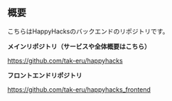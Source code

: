 ## 概要

こちらはHappyHacksのバックエンドのリポジトリです。

**メインリポジトリ（サービスや全体概要はこちら）**

https://github.com/tak-eru/happyhacks

**フロントエンドリポジトリ**

https://github.com/tak-eru/happyhacks_frontend
